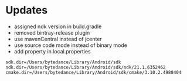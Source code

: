 # Updates

- assigned ndk version in build.gradle
- removed bintray-release plugin
- use mavenCentral instead of jcenter
- use source code mode instead of binary mode
- add property in local.properties
```properties
sdk.dir=/Users/bytedance/Library/Android/sdk
ndk.dir=/Users/bytedance/Library/Android/sdk/ndk/21.1.6352462
cmake.dir=/Users/bytedance/Library/Android/sdk/cmake/3.10.2.4988404
```
